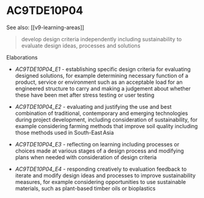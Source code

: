 
# AC9TDE10P04 

See also: [[v9-learning-areas]]

> develop design criteria independently including sustainability to evaluate design ideas, processes and solutions

Elaborations


- _AC9TDE10P04_E1_ - establishing specific design criteria for evaluating designed solutions, for example determining necessary function of a product, service or environment such as an acceptable load for an engineered structure to carry and making a judgement about whether these have been met after stress testing or user testing

- _AC9TDE10P04_E2_ - evaluating and justifying the use and best combination of traditional, contemporary and emerging technologies during project development, including consideration of sustainability, for example considering farming methods that improve soil quality including those methods used in South-East Asia

- _AC9TDE10P04_E3_ - reflecting on learning including processes or choices made at various stages of a design process and modifying plans when needed with consideration of design criteria

- _AC9TDE10P04_E4_ - responding creatively to evaluation feedback to iterate and modify design ideas and processes to improve sustainability measures, for example considering opportunities to use sustainable materials, such as plant-based timber oils or bioplastics
